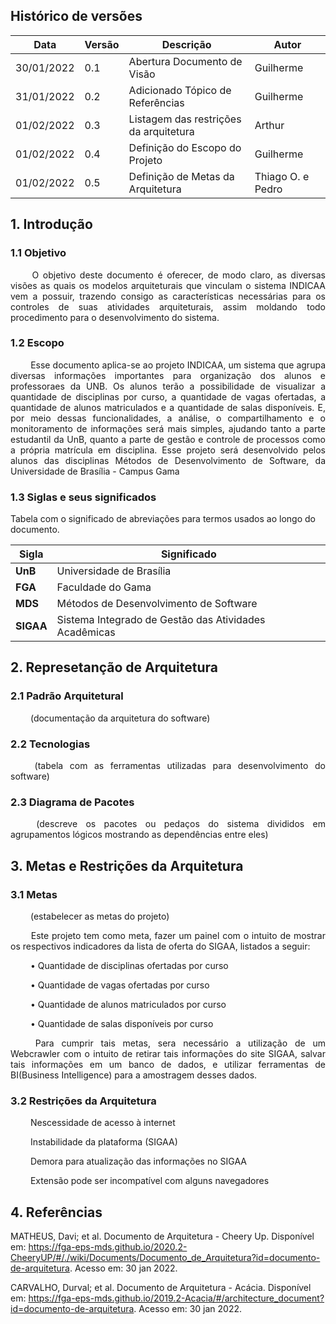 ## Histórico de versões

|Data|Versão|Descrição|Autor|
|-|-|-|-|
|30/01/2022|0.1|Abertura Documento de Visão|Guilherme|
|31/01/2022|0.2|Adicionado Tópico de Referências|Guilherme|
|01/02/2022|0.3|Listagem das restrições da arquitetura|Arthur|
|01/02/2022|0.4|Definição do Escopo do Projeto|Guilherme|
|01/02/2022|0.5|Definição de Metas da Arquitetura|Thiago O. e Pedro|

## 1. <a name="1">Introdução</a>

### 1.1 <a name ="1_1">Objetivo</a>

<p align="justify"> &emsp;&emsp; O objetivo deste documento é oferecer, de modo claro, as diversas visões as quais os modelos arquiteturais que vinculam o sistema INDICAA vem a possuir, trazendo consigo as características necessárias para os controles de suas atividades arquiteturais, assim moldando todo procedimento para o desenvolvimento do sistema.  </p>

### 1.2 <a name="1_2">Escopo</a>

<p align="justify"> &emsp;&emsp; Esse documento aplica-se ao projeto INDICAA, um sistema que agrupa diversas informações importantes para organização dos alunos e professoraes da UNB. Os alunos terão a possibilidade de visualizar a quantidade de disciplinas por curso, a quantidade de vagas ofertadas, a quantidade de alunos matriculados e a quantidade de salas disponíveis. E, por meio dessas funcionalidades, a análise, o compartilhamento e o monitoramento de informações será mais simples, ajudando tanto a parte estudantil da UnB, quanto a parte de gestão e controle de processos como a própria matrícula em disciplina. Esse projeto será desenvolvido pelos alunos das disciplinas Métodos de Desenvolvimento de Software, da Universidade de Brasília - Campus Gama</p>

### 1.3 <a name=1_3>Siglas e seus significados</a>

Tabela com o significado de abreviações para termos usados ao longo do documento.

|Sigla |Significado |
--|--
|**UnB**| Universidade de Brasília
|**FGA**| Faculdade do Gama 
|**MDS**| Métodos de Desenvolvimento de Software
|**SIGAA**| Sistema Integrado de Gestão das Atividades Acadêmicas

  
## 2. <a name="2">Represetanção de Arquitetura</a>

### 2.1 <a name="2_1">Padrão Arquitetural</a>

<p align="justify">&emsp;&emsp; (documentação da arquitetura do software) </p>

### 2.2 <a name="2_2">Tecnologias</a>

<p align="justify">&emsp;&emsp; (tabela com as ferramentas utilizadas para desenvolvimento do software) </p>
 
 ### 2.3 <a name="2_3">Diagrama de Pacotes</a>

<p align="justify">&emsp;&emsp; (descreve os pacotes ou pedaços do sistema divididos em agrupamentos lógicos mostrando as dependências entre eles) </p>
 
 ## 3. <a name="3">Metas e Restrições da Arquitetura</a>
 
 ### 3.1 <a name="3.1">Metas</a>
 
<p align="justify">&emsp;&emsp; (estabelecer as metas do projeto) </p>
<p align="justify">&emsp;&emsp; Este projeto tem como meta, fazer um painel com o intuito de mostrar os respectivos indicadores da lista de oferta do SIGAA, listados a seguir:  </p>
<p align="justify">&emsp;&emsp; •	Quantidade de disciplinas ofertadas por curso </p>
<p align="justify">&emsp;&emsp; •	Quantidade de vagas ofertadas por curso </p>
<p align="justify">&emsp;&emsp; •	Quantidade de alunos matriculados por curso </p>
<p align="justify">&emsp;&emsp; •	Quantidade de salas disponíveis por curso </p>
<p align="justify">&emsp;&emsp; Para cumprir tais metas, sera necessário a utilização de um Webcrawler com o intuito de retirar tais informações do site SIGAA, salvar tais informações em um banco de dados, e utilizar ferramentas de BI(Business Intelligence)  para a amostragem desses dados. </p>



### 3.2 <a name="3.2">Restrições da Arquitetura</a>

<p align="justify">&emsp;&emsp; Nescessidade de acesso à internet </p>
<p align="justify">&emsp;&emsp; Instabilidade da plataforma (SIGAA) </p>
<p align="justify">&emsp;&emsp; Demora para atualização das informações no SIGAA </p>
<p align="justify">&emsp;&emsp; Extensão pode ser incompatível com alguns navegadores </p>

 
## 4. <a name="4">Referências</a>
 
 MATHEUS, Davi; et al. Documento de Arquitetura - Cheery Up. Disponível em: <https://fga-eps-mds.github.io/2020.2-CheeryUP/#/./wiki/Documents/Documento_de_Arquitetura?id=documento-de-arquitetura>. Acesso em: 30 jan 2022.
 
 CARVALHO, Durval; et al. Documento de Arquitetura - Acácia. Disponível em: <https://fga-eps-mds.github.io/2019.2-Acacia/#/architecture_document?id=documento-de-arquitetura>. Acesso em: 30 jan 2022.
 
